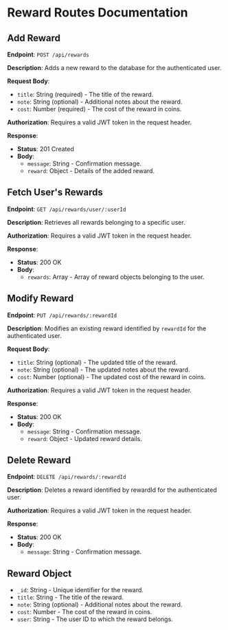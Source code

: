# Reward Routes Documentation

## Add Reward

**Endpoint**: `POST /api/rewards`

**Description**: Adds a new reward to the database for the authenticated user.

**Request Body**:
- `title`: String (required) - The title of the reward.
- `note`: String (optional) - Additional notes about the reward.
- `cost`: Number (required) - The cost of the reward in coins.

**Authorization**: Requires a valid JWT token in the request header.

**Response**:
- **Status**: 201 Created
- **Body**:
  - `message`: String - Confirmation message.
  - `reward`: Object - Details of the added reward.

## Fetch User's Rewards

**Endpoint**: `GET /api/rewards/user/:userId`

**Description**: Retrieves all rewards belonging to a specific user.

**Authorization**: Requires a valid JWT token in the request header.

**Response**:
- **Status**: 200 OK
- **Body**:
  - `rewards`: Array - Array of reward objects belonging to the user.
  
## Modify Reward

**Endpoint**: `PUT /api/rewards/:rewardId`

**Description**: Modifies an existing reward identified by `rewardId` for the authenticated user.

**Request Body**:
- `title`: String (optional) - The updated title of the reward.
- `note`: String (optional) - The updated notes about the reward.
- `cost`: Number (optional) - The updated cost of the reward in coins.

**Authorization**: Requires a valid JWT token in the request header.

**Response**:
- **Status**: 200 OK
- **Body**:
  - `message`: String - Confirmation message.
  - `reward`: Object - Updated reward details.

## Delete Reward

**Endpoint**: `DELETE /api/rewards/:rewardId`

**Description**: Deletes a reward identified by rewardId for the authenticated user.

**Authorization**: Requires a valid JWT token in the request header.

**Response**:
- **Status**: 200 OK
- **Body**:
  - `message`: String - Confirmation message.

## Reward Object

- `_id`: String - Unique identifier for the reward.
- `title`: String - The title of the reward.
- `note`: String (optional) - Additional notes about the reward.
- `cost`: Number - The cost of the reward in coins.
- `user`: String - The user ID to which the reward belongs.